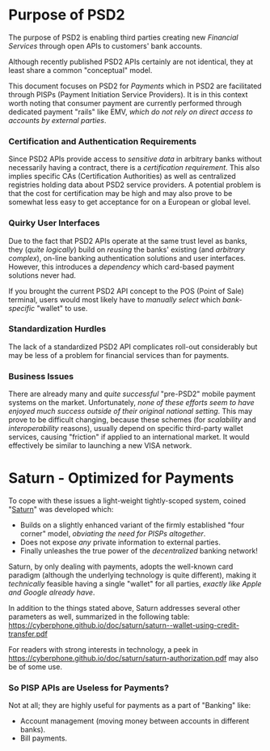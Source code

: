 # Purpose of PSD2
The purpose of PSD2 is enabling third parties creating new *Financial Services* through
open APIs to customers' bank accounts.

Although recently published PSD2 APIs certainly are not identical, they at least share a common "conceptual" model.

This document focuses on PSD2 for *Payments* which in PSD2 are facilitated through PISPs (Payment Initiation Service Providers).
It is in this context worth noting that consumer payment are currently performed through dedicated payment "rails" like EMV, *which do not rely on direct access to accounts by external parties*.

### Certification and Authentication Requirements
Since PSD2 APIs provide access to *sensitive data* in arbitrary banks
without necessarily having a contract, there is a *certification requirement*.
This also implies specific CAs (Certification Authorities) as well as centralized registries
holding data about PSD2 service providers.  A potential problem is that the cost for certification may
be high and may also prove to be somewhat less easy to get acceptance for on a European or global level.

### Quirky User Interfaces
Due to the fact that PSD2 APIs operate at the same trust level as banks,
they (*quite logically*) build on *reusing* the banks' existing (and *arbitrary complex*),
on-line banking authentication solutions and user interfaces.
However, this introduces a *dependency* which card-based payment solutions never had.

If you brought the current PSD2 API concept to the POS (Point of Sale) terminal,
users would most likely have to *manually select* which *bank-specific* "wallet" to use.

### Standardization Hurdles
The lack of a standardized PSD2 API complicates roll-out considerably but may be less of a
problem for financial services than for payments.

### Business Issues
There are already many and *quite successful* "pre-PSD2" mobile payment systems on the market.
Unfortunately, *none of these efforts seem to have enjoyed much success outside of their
original national setting*. This may prove to be difficult changing, because these schemes
(for *scalability* and *interoperability* reasons), usually depend on specific third-party
wallet services, causing "friction" if applied to an international market.
It would effectively be similar to launching a new VISA network.

# Saturn - Optimized for Payments
To cope with these issues a light-weight tightly-scoped system, coined "[Saturn](https://cyberphone.github.io/doc/saturn/)" was developed which:
- Builds on a slightly enhanced variant of the firmly
established "four corner" model, *obviating the need for PISPs altogether*.
- Does not expose *any* private information to external parties.
- Finally unleashes the true power of the *decentralized* banking network!

Saturn, by only dealing with payments, adopts the well-known card paradigm (although the
underlying technology is quite different), making it *technically* feasible having
a single "wallet" for all parties, *exactly like Apple and Google already have*.

In addition to the things stated above, Saturn addresses several other
parameters as well, summarized in the following table:
https://cyberphone.github.io/doc/saturn/saturn--wallet-using-credit-transfer.pdf

For readers with strong interests in technology, a peek in 
https://cyberphone.github.io/doc/saturn/saturn-authorization.pdf
may also be of some use.

### So PISP APIs are Useless for Payments?
Not at all; they are highly useful for payments as a part of "Banking" like:
- Account management (moving money between accounts in different banks).
- Bill payments. 
